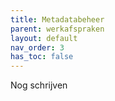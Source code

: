 ```yaml
---
title: Metadatabeheer
parent: werkafspraken
layout: default
nav_order: 3
has_toc: false
---
```


Nog schrijven
